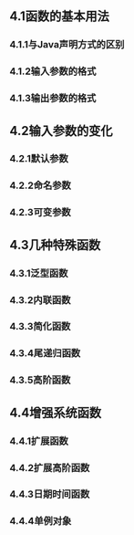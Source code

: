 ## 4.1函数的基本用法
### 4.1.1与Java声明方式的区别



### 4.1.2输入参数的格式



### 4.1.3输出参数的格式



## 4.2输入参数的变化
### 4.2.1默认参数



### 4.2.2命名参数



### 4.2.3可变参数



## 4.3几种特殊函数
### 4.3.1泛型函数



### 4.3.2内联函数



### 4.3.3简化函数



### 4.3.4尾递归函数



### 4.3.5高阶函数



## 4.4增强系统函数
### 4.4.1扩展函数



### 4.4.2扩展高阶函数



### 4.4.3日期时间函数



### 4.4.4单例对象



